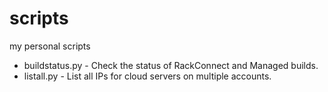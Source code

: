 # scripts

my personal scripts

* buildstatus.py - Check the status of RackConnect and Managed builds.
* listall.py - List all IPs for cloud servers on multiple accounts.
